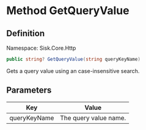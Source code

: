 # Method GetQueryValue

## Definition
Namespace: Sisk.Core.Http

```csharp
public string? GetQueryValue(string queryKeyName)
```

Gets a query value using an case-insensitive search.

## Parameters

| Key | Value |
| --- | --- |
| queryKeyName | The query value name. | 

